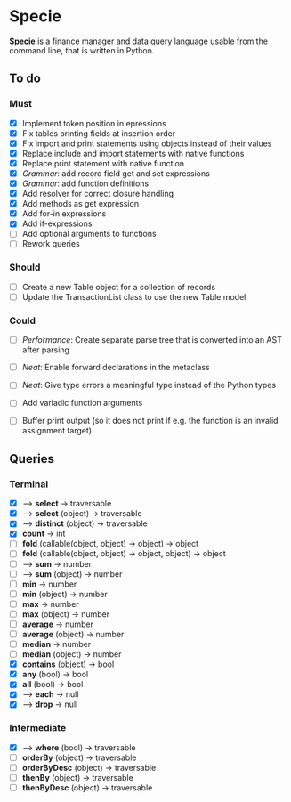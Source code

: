 # Specie

**Specie** is a finance manager and data query language usable from the command line, that is written in Python.

## To do

### Must
* [X] Implement token position in epressions
* [X] Fix tables printing fields at insertion order
* [X] Fix import and print statements using objects instead of their values
* [X] Replace include and import statements with native functions
* [X] Replace print statement with native function
* [X] *Grammar*: add record field get and set expressions
* [X] *Grammar*: add function definitions
* [X] Add resolver for correct closure handling
* [X] Add methods as get expression
* [X] Add for-in expressions
* [X] Add if-expressions
* [ ] Add optional arguments to functions
* [ ] Rework queries

### Should
* [ ] Create a new Table object for a collection of records
* [ ] Update the TransactionList class to use the new Table model

### Could
* [ ] *Performance*: Create separate parse tree that is converted into an AST after parsing
* [ ] *Neat*: Enable forward declarations in the metaclass
* [ ] *Neat*: Give type errors a meaningful type instead of the Python types
* [ ] Add variadic function arguments
* [ ] Buffer print output (so it does not print if e.g. the function is an invalid assignment target)


## Queries

### Terminal
* [X] --> **select** → traversable
* [X] --> **select** (object) → traversable
* [X] --> **distinct** (object) → traversable
* [X] **count** → int
* [ ] **fold** (callable(object, object) → object) → object
* [ ] **fold** (callable(object, object) → object, object) → object
* [ ] --> **sum** → number
* [ ] --> **sum** (object) → number
* [ ] **min** → number
* [ ] **min** (object) → number
* [ ] **max** → number
* [ ] **max** (object) → number
* [ ] **average** → number
* [ ] **average** (object) → number
* [ ] **median** → number
* [ ] **median** (object) → number
* [X] **contains** (object) → bool
* [X] **any** (bool) → bool
* [X] **all** (bool) → bool
* [X] --> **each** → null
* [X] --> **drop** → null

### Intermediate
* [X] --> **where** (bool) → traversable
* [ ] **orderBy** (object) → traversable
* [ ] **orderByDesc** (object) → traversable
* [ ] **thenBy** (object) → traversable
* [ ] **thenByDesc** (object) → traversable
